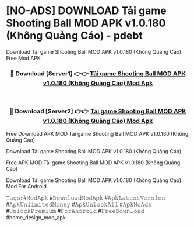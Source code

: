 # [NO-ADS] DOWNLOAD Tải game Shooting Ball MOD APK v1.0.180 (Không Quảng Cáo) - pdebt
Download Tải game Shooting Ball MOD APK v1.0.180 (Không Quảng Cáo) Free Mod APK

<div align="center">
<h3>🔴 Download [Server1] 👉👉 <a href="https://apk-comot.site?title=Tải_game_Shooting_Ball_MOD_APK_v1.0.180_(Không_Quảng_Cáo)">Tải game Shooting Ball MOD APK v1.0.180 (Không Quảng Cáo) Mod Apk</a></h3><br>

<h3>🔴 Download [Server2] 👉👉 <a href="https://apk-comot.site?title=Tải_game_Shooting_Ball_MOD_APK_v1.0.180_(Không_Quảng_Cáo)">Tải game Shooting Ball MOD APK v1.0.180 (Không Quảng Cáo) Mod Apk</a></h3>
</div>


Free Download APK MOD Tải game Shooting Ball MOD APK v1.0.180 (Không Quảng Cáo)

Download Tải game Shooting Ball MOD APK v1.0.180 (Không Quảng Cáo) 

Free APK MOD Tải game Shooting Ball MOD APK v1.0.180 (Không Quảng Cáo) 

Download Tải game Shooting Ball MOD APK v1.0.180 (Không Quảng Cáo) Mod For Android

𝚃𝚊𝚐𝚜: #𝙼𝚘𝚍𝙰𝚙𝚔 #𝙳𝚘𝚠𝚗𝚕𝚘𝚊𝚍𝙼𝚘𝚍𝙰𝚙𝚔 #𝙰𝚙𝚔𝙻𝚊𝚝𝚎𝚜𝚝𝚅𝚎𝚛𝚜𝚒𝚘𝚗 #𝙰𝚙𝚔𝚄𝚗𝚕𝚒𝚖𝚒𝚝𝚎𝚍𝙼𝚘𝚗𝚎𝚢 #𝙰𝚙𝚔𝚄𝚗𝚕𝚘𝚌𝚔𝙰𝚕𝚕 #𝙰𝚙𝚔𝙽𝚘𝙰𝚍𝚜 #𝚄𝚗𝚕𝚘𝚌𝚔𝙿𝚛𝚎𝚖𝚒𝚞𝚖 #𝙵𝚘𝚛𝙰𝚗𝚍𝚛𝚘𝚒𝚍 #𝙵𝚛𝚎𝚎𝙳𝚘𝚠𝚗𝚕𝚘𝚊𝚍 #home_design_mod_apk